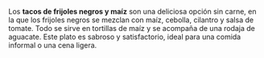 Los **tacos de frijoles negros y maíz** son una deliciosa opción sin carne, en la que los frijoles negros se mezclan con maíz, cebolla, cilantro y salsa de tomate. Todo se sirve en tortillas de maíz y se acompaña de una rodaja de aguacate. Este plato es sabroso y satisfactorio, ideal para una comida informal o una cena ligera.
